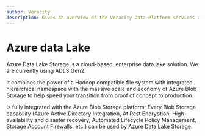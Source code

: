 ```yaml
---
author: Veracity
description: Gives an overview of the Veracity Data Platform services and related components.
---
```


# Azure data Lake
Azure Data Lake Storage is a cloud-based, enterprise data lake solution. We are currently using ADLS Gen2.

It combines the power of a Hadoop compatible file system with integrated hierarchical namespace with the massive scale and economy of Azure Blob Storage to help speed your transition from proof of concept to production.

Is fully integrated with the Azure Blob Storage platform; Every Blob Storage capability (Azure Active Directory Integration, At Rest Encryption, High-availability and disaster recovery, Automated Lifecycle Policy Management, Storage Account Firewalls, etc.) can be used by Azure Data Lake Storage.

